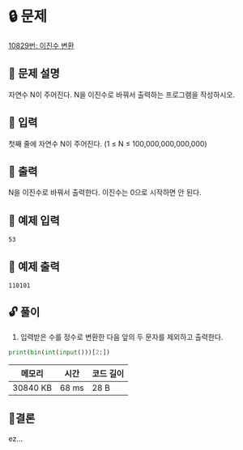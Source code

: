 # 🔒 문제

[10829번: 이진수 변환](https://www.acmicpc.net/problem/10829)

## 📌 문제 설명

자연수 N이 주어진다. N을 이진수로 바꿔서 출력하는 프로그램을 작성하시오.

## 🔎 입력

첫째 줄에 자연수 N이 주어진다. (1 ≤ N ≤ 100,000,000,000,000)

## 🔎 출력

N을 이진수로 바꿔서 출력한다. 이진수는 0으로 시작하면 안 된다.

## 📄 예제 입력

```
53
```

## 📄 예제 출력

```
110101
```

## 🔓 풀이

1. 입력받은 수를 정수로 변환한 다음 앞의 두 문자를 제외하고 출력한다.

```python
print(bin(int(input()))[2:])
```

| 메모리 | 시간 | 코드 길이 |
| --- | --- | --- |
| 30840 KB | 68 ms | 28 B |

## 📎결론

ez…